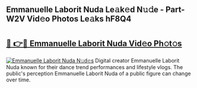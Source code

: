## Emmanuelle Laborit Nuda Le𝚊k𝚎d N𝚞𝚍e - Part-W2V Vid𝚎o Photos Le𝚊ks hF8Q4

# <h2><a href="http://fbf4djb.evod.top/?m=Emmanuelle+Laborit+Nuda">🔗 👉🔴 Emmanuelle Laborit Nuda Vid𝚎o Ph𝚘t𝚘s</a></h2>

[![Emmanuelle Laborit Nuda N𝚞d𝚎s](https://i.imgur.com/8V9OHl7.gif)](http://fbf4djb.evod.top/?m=Emmanuelle+Laborit+Nuda)
Digital creator Emmanuelle Laborit Nuda known for their dance trend performances and lifestyle vlogs. The public's perception Emmanuelle Laborit Nuda of a public figure can change over time. 
